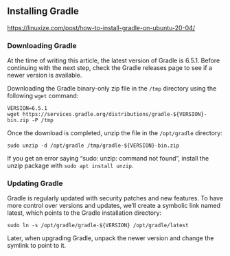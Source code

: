 
## Installing Gradle
https://linuxize.com/post/how-to-install-gradle-on-ubuntu-20-04/

### Downloading Gradle
At the time of writing this article, the latest version of Gradle is 6.5.1. Before continuing with the next step, check the Gradle releases page to see if a newer version is available.

Downloading the Gradle binary-only zip file in the `/tmp` directory using the following `wget` command:
```
VERSION=6.5.1
wget https://services.gradle.org/distributions/gradle-${VERSION}-bin.zip -P /tmp
```

Once the download is completed, unzip the file in the `/opt/gradle` directory:
```
sudo unzip -d /opt/gradle /tmp/gradle-${VERSION}-bin.zip
```
If you get an error saying “sudo: unzip: command not found”, install the unzip package with `sudo apt install unzip`.  

### Updating Gradle
Gradle is regularly updated with security patches and new features. To have more control over versions and updates, we’ll create a symbolic link named latest, which points to the Gradle installation directory:

```
sudo ln -s /opt/gradle/gradle-${VERSION} /opt/gradle/latest
```
Later, when upgrading Gradle, unpack the newer version and change the symlink to point to it.
